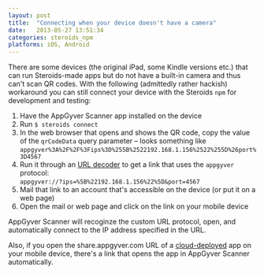 ```yaml
---
layout: post
title:  "Connecting when your device doesn't have a camera"
date:   2013-05-27 13:51:34
categories: steroids_npm
platforms: iOS, Android
---
```


There are some devices (the original iPad, some Kindle versions etc.) that can run Steroids-made apps but do not have a built-in camera and thus can't scan QR codes. With the following (admittedly rather hackish) workaround you can still connect your device with the Steroids `npm` for development and testing:

1. Have the AppGyver Scanner app installed on the device
2. Run `$ steroids connect`
3. In the web browser that opens and shows the QR code, copy the value of the `qrCodeData` query parameter – looks something like<br> `appgyver%3A%2F%2F%3Fips%3D%255B%2522192.168.1.156%2522%255D%26port%3D4567`
4. Run it through an [URL decoder][url-decoder] to get a link that uses the `appgyver` protocol:<br>`appgyver://?ips=%5B%22192.168.1.156%22%5D&port=4567`
5. Mail that link to an account that's accessible on the device (or put it on a web page)
6. Open the mail or web page and click on the link on your mobile device

AppGyver Scanner will recoginze the custom URL protocol, open, and automatically connect to the IP address specified in the URL.

Also, if you open the share.appgyver.com URL of a [cloud-deployed][cloud-deploy-guide] app on your mobile device, there's a link that opens the app in AppGyver Scanner automatically.

[url-decoder]: http://meyerweb.com/eric/tools/dencoder/
[cloud-deploy-guide]: /steroids/guides/steroids_npm/cloud-deploy/
